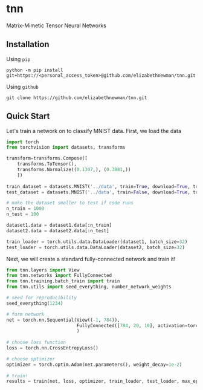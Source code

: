 # tnn
Matrix-Mimetic Tensor Neural Networks 

## Installation

Using `pip`
```console
python -m pip install git+https://<personal_access_token>@github.com/elizabethnewman/tnn.git
```

Using `github`
```console
git clone https://github.com/elizabethnewman/tnn.git
```

## Quick Start

Let's train a network on to classify MNIST data.  First, we load the data
```python
import torch
from torchvision import datasets, transforms

transform=transforms.Compose([
    transforms.ToTensor(),
    transforms.Normalize((0.1307,), (0.3081,))
    ])
    
train_dataset = datasets.MNIST('../data', train=True, download=True, transform=transform)
test_dataset = datasets.MNIST('../data', train=False, download=True, transform=transform)

# make the dataset smaller to test if code runs
n_train = 1000
n_test = 100

dataset1.data = dataset1.data[:n_train]
dataset2.data = dataset2.data[:n_test]

train_loader = torch.utils.data.DataLoader(dataset1, batch_size=32)
test_loader = torch.utils.data.DataLoader(dataset2, batch_size=32)
```

Next, we will create a standard fully-connected network and train it!
```python
from tnn.layers import View
from tnn.networks import FullyConnected
from tnn.training.batch_train import train
from tnn.utils import seed_everything, number_network_weights

# seed for reproducibility
seed_everything(1234)

# form network
net = torch.nn.Sequential(View((-1, 784)), 
                          FullyConnected([784, 20, 10], activation=torch.nn.Tanh())
                          )
                          
# choose loss function
loss = torch.nn.CrossEntropyLoss()

# choose optimizer
optimizer = torch.optim.Adam(net.parameters(), weight_decay=1e-2)
                    
# train!
results = train(net, loss, optimizer, train_loader, test_loader, max_epochs=10, verbose=True)
```

